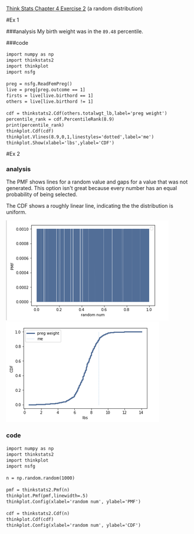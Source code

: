 [Think Stats Chapter 4 Exercise 2](http://greenteapress.com/thinkstats2/html/thinkstats2005.html#toc41) (a random distribution)

#Ex 1

###analysis
My birth weight was in the `89.48` percentile.

###code
```
import numpy as np
import thinkstats2
import thinkplot
import nsfg

preg = nsfg.ReadFemPreg()
live = preg[preg.outcome == 1]
firsts = live[live.birthord == 1]
others = live[live.birthord != 1]

cdf = thinkstats2.Cdf(others.totalwgt_lb,label='preg weight')
percentile_rank = cdf.PercentileRank(8.9)
print(percentile_rank)
thinkplot.Cdf(cdf)
thinkplot.Vlines(8.9,0,1,linestyles='dotted',label='me')
thinkplot.Show(xlabel='lbs',ylabel='CDF')
```


#Ex 2
### analysis
The PMF shows lines for a random value and gaps for a value that was not generated. This option isn't great because every number has an equal probability of being selected.

The CDF shows a roughly linear line, indicating the the distribution is uniform.

![](https://raw.githubusercontent.com/jblinder/dsp/master/statistics/figs/rnd1.png)
![](https://raw.githubusercontent.com/jblinder/dsp/master/statistics/figs/rnd2.png)

### code
```
import numpy as np
import thinkstats2
import thinkplot
import nsfg

n = np.random.random(1000)

pmf = thinkstats2.Pmf(n)
thinkplot.Pmf(pmf,linewidth=.5)
thinkplot.Config(xlabel='random num', ylabel='PMF')

cdf = thinkstats2.Cdf(n)
thinkplot.Cdf(cdf)
thinkplot.Config(xlabel='random num', ylabel='CDF')
```